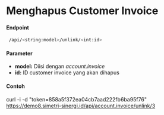 # Menghapus Customer Invoice
#### Endpoint
```bash
 /api/<string:model>/unlink/<int:id>
```

#### Parameter
- **model:** Diisi dengan *account.invoice*
- **id:** ID customer invoice yang akan dihapus

#### Contoh

curl -i -d "token=858a5f372ea04cb7aad222fb6ba95f76" \
    https://demo8.simetri-sinergi.id/api/account.invoice/unlink/3

